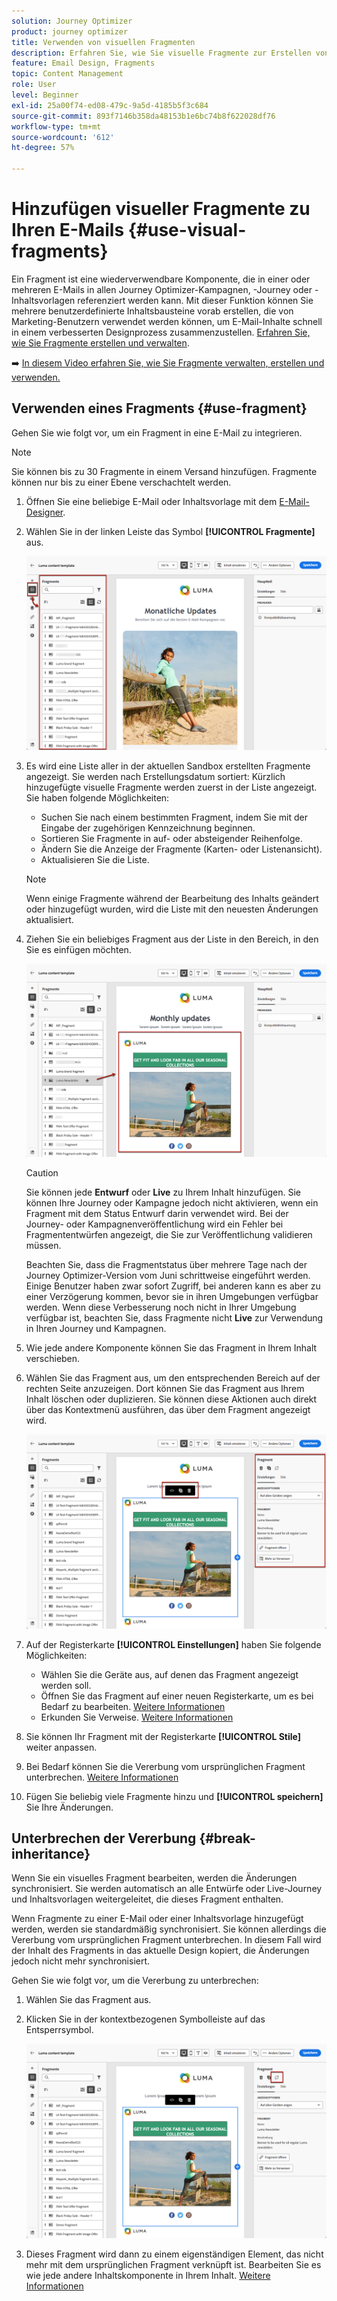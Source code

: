 ```yaml
---
solution: Journey Optimizer
product: journey optimizer
title: Verwenden von visuellen Fragmenten
description: Erfahren Sie, wie Sie visuelle Fragmente zur Erstellen von E-Mails in Journey Optimizer-Kampagnen und -Journeys verwenden
feature: Email Design, Fragments
topic: Content Management
role: User
level: Beginner
exl-id: 25a00f74-ed08-479c-9a5d-4185b5f3c684
source-git-commit: 893f7146b358da48153b1e6bc74b8f622028df76
workflow-type: tm+mt
source-wordcount: '612'
ht-degree: 57%

---
```


# Hinzufügen visueller Fragmente zu Ihren E-Mails {#use-visual-fragments}

Ein Fragment ist eine wiederverwendbare Komponente, die in einer oder mehreren E-Mails in allen Journey Optimizer-Kampagnen, -Journey oder -Inhaltsvorlagen referenziert werden kann. Mit dieser Funktion können Sie mehrere benutzerdefinierte Inhaltsbausteine vorab erstellen, die von Marketing-Benutzern verwendet werden können, um E-Mail-Inhalte schnell in einem verbesserten Designprozess zusammenzustellen. [Erfahren Sie, wie Sie Fragmente erstellen und verwalten](../content-management/fragments.md).

➡️ [In diesem Video erfahren Sie, wie Sie Fragmente verwalten, erstellen und verwenden.](../content-management/fragments.md#video-fragments)

## Verwenden eines Fragments {#use-fragment}

Gehen Sie wie folgt vor, um ein Fragment in eine E-Mail zu integrieren.

>[!NOTE]
>
>Sie können bis zu 30 Fragmente in einem Versand hinzufügen. Fragmente können nur bis zu einer Ebene verschachtelt werden.


1. Öffnen Sie eine beliebige E-Mail oder Inhaltsvorlage mit dem [E-Mail-Designer](get-started-email-design.md).

1. Wählen Sie in der linken Leiste das Symbol **[!UICONTROL Fragmente]** aus.

   ![](assets/fragments-in-designer.png)

1. Es wird eine Liste aller in der aktuellen Sandbox erstellten Fragmente angezeigt. Sie werden nach Erstellungsdatum sortiert: Kürzlich hinzugefügte visuelle Fragmente werden zuerst in der Liste angezeigt. Sie haben folgende Möglichkeiten:

   * Suchen Sie nach einem bestimmten Fragment, indem Sie mit der Eingabe der zugehörigen Kennzeichnung beginnen.
   * Sortieren Sie Fragmente in auf- oder absteigender Reihenfolge.
   * Ändern Sie die Anzeige der Fragmente (Karten- oder Listenansicht).
   * Aktualisieren Sie die Liste.

   >[!NOTE]
   >
   >Wenn einige Fragmente während der Bearbeitung des Inhalts geändert oder hinzugefügt wurden, wird die Liste mit den neuesten Änderungen aktualisiert.

1. Ziehen Sie ein beliebiges Fragment aus der Liste in den Bereich, in den Sie es einfügen möchten.

   ![](assets/fragment-insert.png)

   >[!CAUTION]
   >
   >Sie können jede **Entwurf** oder **Live** zu Ihrem Inhalt hinzufügen. Sie können Ihre Journey oder Kampagne jedoch nicht aktivieren, wenn ein Fragment mit dem Status Entwurf darin verwendet wird. Bei der Journey- oder Kampagnenveröffentlichung wird ein Fehler bei Fragmententwürfen angezeigt, die Sie zur Veröffentlichung validieren müssen.
   >
   > Beachten Sie, dass die Fragmentstatus über mehrere Tage nach der Journey Optimizer-Version vom Juni schrittweise eingeführt werden. Einige Benutzer haben zwar sofort Zugriff, bei anderen kann es aber zu einer Verzögerung kommen, bevor sie in ihren Umgebungen verfügbar werden. Wenn diese Verbesserung noch nicht in Ihrer Umgebung verfügbar ist, beachten Sie, dass Fragmente nicht **Live** zur Verwendung in Ihren Journey und Kampagnen.

1. Wie jede andere Komponente können Sie das Fragment in Ihrem Inhalt verschieben.

1. Wählen Sie das Fragment aus, um den entsprechenden Bereich auf der rechten Seite anzuzeigen. Dort können Sie das Fragment aus Ihrem Inhalt löschen oder duplizieren. Sie können diese Aktionen auch direkt über das Kontextmenü ausführen, das über dem Fragment angezeigt wird.

   ![](assets/fragment-right-pane.png)

1. Auf der Registerkarte **[!UICONTROL Einstellungen]** haben Sie folgende Möglichkeiten:

   * Wählen Sie die Geräte aus, auf denen das Fragment angezeigt werden soll.
   * Öffnen Sie das Fragment auf einer neuen Registerkarte, um es bei Bedarf zu bearbeiten. [Weitere Informationen](../content-management/fragments.md#edit-fragments)
   * Erkunden Sie Verweise. [Weitere Informationen](../content-management/fragments.md#explore-references)

1. Sie können Ihr Fragment mit der Registerkarte **[!UICONTROL Stile]** weiter anpassen.

1. Bei Bedarf können Sie die Vererbung vom ursprünglichen Fragment unterbrechen. [Weitere Informationen](#break-inheritance)

1. Fügen Sie beliebig viele Fragmente hinzu und **[!UICONTROL speichern]** Sie Ihre Änderungen.

## Unterbrechen der Vererbung {#break-inheritance}

Wenn Sie ein visuelles Fragment bearbeiten, werden die Änderungen synchronisiert. Sie werden automatisch an alle Entwürfe oder Live-Journey und Inhaltsvorlagen weitergeleitet, die dieses Fragment enthalten.

Wenn Fragmente zu einer E-Mail oder einer Inhaltsvorlage hinzugefügt werden, werden sie standardmäßig synchronisiert. Sie können allerdings die Vererbung vom ursprünglichen Fragment unterbrechen. In diesem Fall wird der Inhalt des Fragments in das aktuelle Design kopiert, die Änderungen jedoch nicht mehr synchronisiert.

Gehen Sie wie folgt vor, um die Vererbung zu unterbrechen:

1. Wählen Sie das Fragment aus.

1. Klicken Sie in der kontextbezogenen Symbolleiste auf das Entsperrsymbol.

   ![](assets/fragment-break-inheritance.png)

1. Dieses Fragment wird dann zu einem eigenständigen Element, das nicht mehr mit dem ursprünglichen Fragment verknüpft ist. Bearbeiten Sie es wie jede andere Inhaltskomponente in Ihrem Inhalt. [Weitere Informationen](content-components.md)
